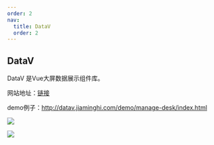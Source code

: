 ```yaml
---
order: 2
nav:
  title: DataV
  order: 2
---
```


## DataV
DataV 是Vue大屏数据展示组件库。

网站地址：[链接](http://datav.jiaminghi.com/)


demo例子：http://datav.jiaminghi.com/demo/manage-desk/index.html

![](../../img/datav/1.png)

![](../../img/datav/2.png)